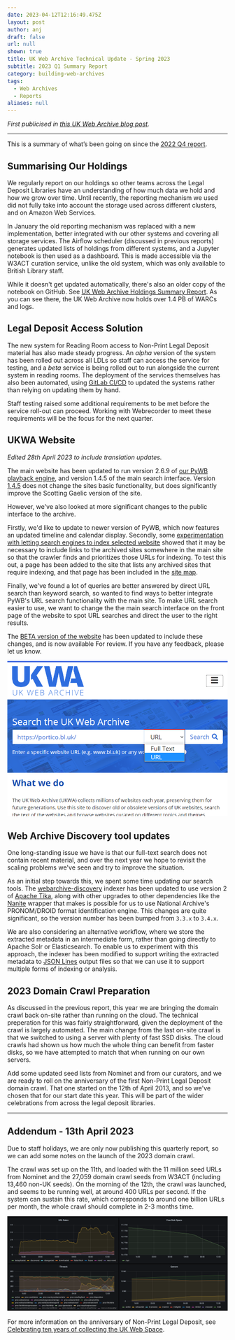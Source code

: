 ```yaml
---
date: 2023-04-12T12:16:49.475Z
layout: post
author: anj
draft: false
url: null
shown: true
title: UK Web Archive Technical Update - Spring 2023
subtitle: 2023 Q1 Summary Report
category: building-web-archives
tags:
  - Web Archives
  - Reports
aliases: null
---
```

*First publicised in [this UK Web Archive blog post](https://blogs.bl.uk/webarchive/2023/04/uk-web-archive-technical-update-spring-2023.html).*

---

This is a summary of what’s been going on since the [2022 Q4 report](https://blogs.bl.uk/webarchive/2023/01/uk-web-archive-technical-update-winter-2023.html).

## Summarising Our Holdings

We regularly report on our holdings so other teams across the Legal Deposit Libraries have an understanding of how much data we hold and how we grow over time. Until recently, the reporting mechanism we used did not fully take into account the storage used across different clusters, and on Amazon Web Services.

In January the old reporting mechanism was replaced with a new implementation, better integrated with our other systems and covering all storage services. The Airflow scheduler (discussed in previous reports) generates updated lists of holdings from different systems, and a Jupyter notebook is then used as a dashboard. This is made accessible via the W3ACT curation service, unlike the old system, which was only available to British Library staff.

While it doesn't get updated automatically, there's also an older copy of the notebook on GitHub. See [UK Web Archive Holdings Summary Report](https://github.com/ukwa/ukwa-notebook-apps/blob/master/ukwa-holdings-summary-report.ipynb).  As you can see there, the UK Web Archive now holds over 1.4 PB of WARCs and logs.

## Legal Deposit Access Solution

The new system for Reading Room access to Non-Print Legal Deposit material has also made steady progress. An *alpha* version of the system has been rolled out across all LDLs so staff can access the service for testing, and a *beta* service is being rolled out to run alongside the current system in reading rooms.  The deployment of the services themselves has also been automated, using [GitLab CI/CD](https://docs.gitlab.com/ee/ci/) to updated the systems rather than relying on updating them by hand. 

Staff testing raised some additional requirements to be met before the service roll-out can proceed.  Working with Webrecorder to meet these requirements will be the focus for the next quarter.

## UKWA Website

_Edited 28th April 2023 to include translation updates._

The main website has been updated to run version 2.6.9 of [our PyWB playback engine](https://github.com/ukwa/ukwa-pywb), and version 1.4.5 of the main search interface. Version [1.4.5](https://github.com/ukwa/ukwa-ui/milestone/42?closed=1) does not change the sites basic functionality, but does significantly improve the Scotting Gaelic version of the site.

However, we've also looked at more significant changes to the public interface to the archive.

Firstly, we'd like to update to newer version of PyWB, which now features an updated timeline and calendar display.  Secondly, some [experimentation with letting search engines to index selected website](https://anjackson.net/2023/03/09/letting-search-engines-into-the-archive/) showed that it may be necessary to include links to the archived sites somewhere in the main site so that the crawler finds and prioritizes those URLs for indexing. To test this out, a page has been added to the site that lists any archived sites that require indexing, and that page has been included in the [site map](https://developers.google.com/search/docs/crawling-indexing/sitemaps/overview).

Finally, we've found a lot of queries are better answered by direct URL search than keyword search, so wanted to find ways to better integrate PyWB's URL search functionality with the main site.  To make URL search easier to use, we want to change the the main search interface on the front page of the website to spot URL searches and direct the user to the right results.

The [BETA version of the website](https://beta.webarchive.org.uk/en/ukwa/) has been updated to include these changes, and is now available For review. If you have any feedback, please let us know.

![The BETA homepage for the UK Web Archive, offering URL or Full Text search.](/assets/images/uploads/2023-05-13-ukwa-beta-search.png "The BETA homepage for the UK Web Archive, offering URL or Full Text search.")

## Web Archive Discovery tool updates

One long-standing issue we have is that our full-text search does not contain recent material, and over the next year we hope to revisit the scaling problems we've seen and try to improve the situation.

As an initial step towards this, we spent some time updating our search tools. The [webarchive-discovery](https://github.com/ukwa/webarchive-discovery#readme) indexer has been updated to use version 2 of [Apache Tika](<>), along with other upgrades to other dependencies like the [Nanite](https://github.com/openpreserve/nanite#readme) wrapper that makes is possible for us to use  National Archive's PRONOM/DROID format identification engine. This changes are quite significant, so the version number has been bumped from `3.3.x` to `3.4.x`.

We are also considering an alternative workflow, where we store the extracted metadata in an intermediate form, rather than going directly to Apache Solr or Elasticsearch. To enable us to experiment with this approach, the indexer has been modified to support writing the extracted metadata to [JSON Lines](https://jsonlines.org/) output files so that we can use it to support multiple forms of indexing or analysis.

## 2023 Domain Crawl Preparation

As discussed in the previous report, this year we are bringing the domain crawl back on-site rather than running on the cloud.  The technical preperation for this was fairly straightforward, given the deployment of the crawl is largely automated. The main change from the last on-site crawl is that we switched to using a server with plenty of fast SSD disks. The cloud crawls had shown us how much the whole thing can benefit from faster disks, so we have attempted to match that when running on our own servers.

Add some updated seed lists from Nominet and from our curators, and we are ready to roll on the anniversary of the first Non-Print Legal Deposit domain crawl.  That one started on the 12th of April 2013, and so we've chosen that for our start date this year.  This will be part of the wider celebrations from across the legal deposit libraries.

- - -

## Addendum - 13th April 2023

Due to staff holidays, we are only now publishing this quarterly report, so we can add some notes on the launch of the 2023 domain crawl.

The crawl was set up on the 11th, and loaded with the 11 million seed URLs from Nominet and the 27,059 domain crawl seeds from W3ACT (including 13,460 non-UK seeds). On the morning of the 12th, the crawl was launched, and seems to be running well, at around 400 URLs per second. If the system can sustain this rate, which corresponds to around one billion URLs per month, the whole crawl should complete in 2-3 months time.

![Dashboard for the first 24 hours of the 2023 Domain Crawl.](/assets/images/uploads/2023-04-13-dc-dashboard.png "Dashboard for the first 24 hours of the 2023 Domain Crawl.")

For more information on the anniversary of Non-Print Legal Deposit, see [Celebrating ten years of collecting the UK Web Space](https://blogs.bl.uk/webarchive/2023/04/celebrating-ten-years-of-collecting-the-uk-web-space.html).
